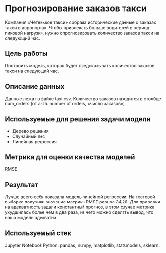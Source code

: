 # Прогнозирование заказов такси
Компания «Чётенькое такси» собрала исторические данные о заказах такси в аэропортах. Чтобы привлекать больше водителей в период пиковой нагрузки, нужно спрогнозировать количество заказов такси на следующий час. 

## Цель работы
Построить модель, которая будет предсказывать количество заказов такси на следующий час.

## Описание данных
Данные лежат в файле taxi.csv. Количество заказов находится в столбце num_orders (от англ. number of orders, «число заказов»).

## Используемые для решения задачи модели
* Дерево решения
* Случайный лес
* Линейная регрессия
  
## Метрика для оценки качества моделей
RMSE

## Результат
Лучше всего себя показала модель линейной регрессии. На тестовой выборке получили значение метрики RMSE равное 34,26. Для проверки на адекватность задали константный прогноз, в этом случае метрика ухудшилась более чем в два раза, из чего можно сделать вывод, что наша модель адекватна.

## Используемый стек
Jupyter Notebook Python: pandas, numpy, matplotlib, statsmodels, sklearn.

